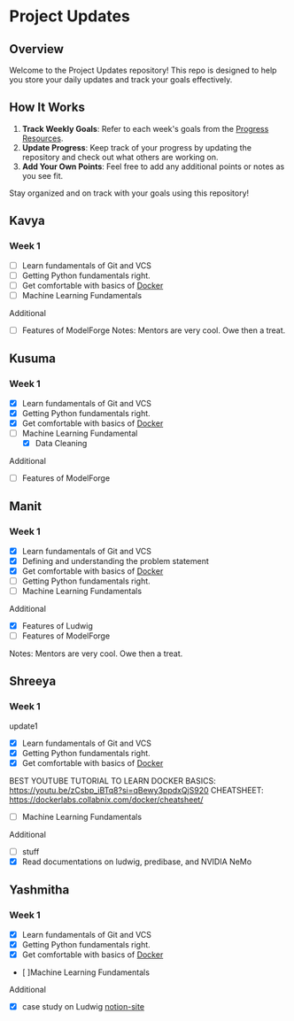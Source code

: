 # Project Updates

## Overview

Welcome to the Project Updates repository! This repo is designed to help you store your daily updates and track your goals effectively.

## How It Works

1. **Track Weekly Goals**: Refer to each week's goals from the [Progress Resources](https://github.com/ModelForgeHSP/progress-resources).
2. **Update Progress**: Keep track of your progress by updating the repository and check out what others are working on.
3. **Add Your Own Points**: Feel free to add any additional points or notes as you see fit.

Stay organized and on track with your goals using this repository!

## Kavya

### Week 1

- [ ] Learn fundamentals of Git and VCS
- [ ] Getting Python fundamentals right.
- [ ] Get comfortable with basics of [Docker](https://docs.docker.com/guides/docker-overview/)
- [ ] Machine Learning Fundamentals

Additional

- [ ] Features of ModelForge
      Notes: Mentors are very cool. Owe then a treat.

## Kusuma

### Week 1

- [x] Learn fundamentals of Git and VCS
- [x] Getting Python fundamentals right.
- [x] Get comfortable with basics of [Docker](https://docs.docker.com/guides/docker-overview/)
- [ ] Machine Learning Fundamental
  - [x] Data Cleaning

Additional

- [ ] Features of ModelForge

## Manit

### Week 1

- [x] Learn fundamentals of Git and VCS
- [x] Defining and understanding the problem statement
- [x] Get comfortable with basics of [Docker](https://docs.docker.com/guides/docker-overview/)
- [ ] Getting Python fundamentals right.
- [ ] Machine Learning Fundamentals

Additional

- [x] Features of Ludwig
- [ ] Features of ModelForge

Notes: Mentors are very cool. Owe then a treat.

## Shreeya

### Week 1
update1
- [x] Learn fundamentals of Git and VCS
- [x] Getting Python fundamentals right.
- [x] Get comfortable with basics of [Docker](https://docs.docker.com/guides/docker-overview/) 

BEST YOUTUBE TUTORIAL TO LEARN DOCKER BASICS: https://youtu.be/zCsbp_iBTq8?si=qBewy3ppdxQjS920
CHEATSHEET: https://dockerlabs.collabnix.com/docker/cheatsheet/
- [ ] Machine Learning Fundamentals

Additional

- [ ] stuff
- [x] Read documentations on ludwig, predibase, and NVIDIA NeMo

## Yashmitha

### Week 1

- [x] Learn fundamentals of Git and VCS
- [x] Getting Python fundamentals right.
- [x] Get comfortable with basics of [Docker](https://docs.docker.com/guides/docker-overview/)
- [ ]Machine Learning Fundamentals

Additional

- [x] case study on Ludwig [notion-site](https://yashmitha-notes.notion.site/Case-study-Ludwig-ai-4511520faaf34dfa822a6b3332ab2006)
